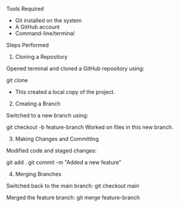 Tools Required

* Git installed on the system
* A GitHub account
* Command-line/terminal

Steps Performed

1. Cloning a Repository

Opened terminal and cloned a GitHub repository using:

git clone <repository-url>
* This created a local copy of the project.

2. Creating a Branch

Switched to a new branch using:

git checkout -b feature-branch
Worked on files in this new branch.

3. Making Changes and Committing

Modified code and staged changes:

git add .
git commit -m "Added a new feature"

4. Merging Branches

Switched back to the main branch:
git checkout main

Merged the feature branch:
git merge feature-branch
  
